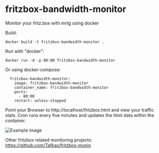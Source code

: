 # fritzbox-bandwidth-monitor
Monitor your fritz.box with mrtg using docker

Build:
````
docker build -t fritzbox-bandwidth-monitor .
````

Run with "docker":
```
docker run -d -p 80:80 fritzbox-bandwidth-monitor 
````

Or using docker-compose:
```
  fritzbox-bandwidth-monitor:
    image: fritzbox-bandwidth-monitor
    container_name: fritzbox-bandwidth-monitor
    ports:
      - 80:80
    restart: unless-stopped
```

Point your Browser to http://localhost/fritzbox.html and view your traffic stats. Cron runs every five minutes and updates the html data within the container.

![Example image](images/example.png)

Other fritzbox related monitoring projects:
https://github.com/Tafkas/fritzbox-munin 

